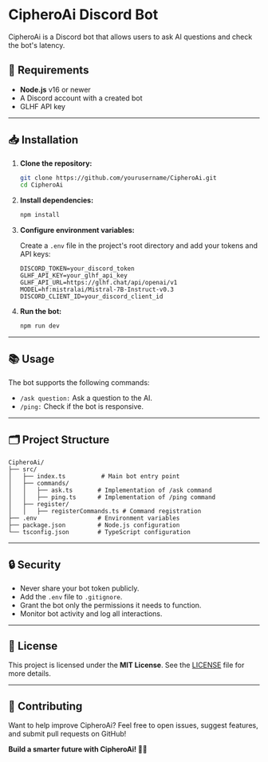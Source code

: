 # CipheroAi Discord Bot

CipheroAi is a Discord bot that allows users to ask AI questions and check the bot's latency.

## 🚀 Requirements

- **Node.js** v16 or newer
- A Discord account with a created bot
- GLHF API key

---

## 📥 Installation

1. **Clone the repository:**

   ```bash
   git clone https://github.com/yourusername/CipheroAi.git
   cd CipheroAi
   ```

2. **Install dependencies:**

   ```bash
   npm install
   ```

3. **Configure environment variables:**

   Create a `.env` file in the project's root directory and add your tokens and API keys:

   ```env
   DISCORD_TOKEN=your_discord_token
   GLHF_API_KEY=your_glhf_api_key
   GLHF_API_URL=https://glhf.chat/api/openai/v1
   MODEL=hf:mistralai/Mistral-7B-Instruct-v0.3
   DISCORD_CLIENT_ID=your_discord_client_id
   ```

4. **Run the bot:**

   ```bash
   npm run dev
   ```

---

## 📚 Usage

The bot supports the following commands:

- `/ask question:` Ask a question to the AI.
- `/ping:` Check if the bot is responsive.

---

## 🗂️ Project Structure

```
CipheroAi/
├── src/
│   ├── index.ts          # Main bot entry point
│   ├── commands/
│   │   ├── ask.ts       # Implementation of /ask command
│   │   ├── ping.ts      # Implementation of /ping command
│   ├── register/
│   │   ├── registerCommands.ts # Command registration
├── .env                 # Environment variables
├── package.json         # Node.js configuration
└── tsconfig.json        # TypeScript configuration
```

---

## 🔒 Security

- Never share your bot token publicly.
- Add the `.env` file to `.gitignore`.
- Grant the bot only the permissions it needs to function.
- Monitor bot activity and log all interactions.

---

## 📜 License

This project is licensed under the **MIT License**. See the [LICENSE](LICENSE) file for more details.

---

## 🤝 Contributing

Want to help improve CipheroAi? Feel free to open issues, suggest features, and submit pull requests on GitHub!

**Build a smarter future with CipheroAi! 🤖✨**
